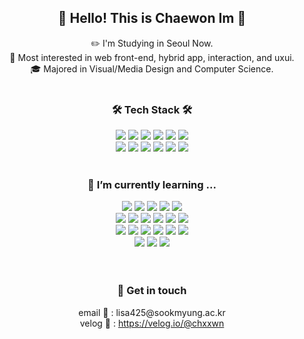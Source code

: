 <div align="center">
  <h2> 🐣 Hello! This is Chaewon Im 🐣 </h2>
  <p>
    ✏️ I'm Studying in Seoul Now.<br>
    👀 Most interested in web front-end, hybrid app, interaction, and uxui.<br>
    🎓 Majored in Visual/Media Design and Computer Science.
    <br/>
    <br/>
  </p>
  
  <h3> 🛠 Tech Stack 🛠 </h3>
  <img src="https://img.shields.io/badge/HTML-E34F26?style=flat-square&logo=HTML5&logoColor=white"/>
  <img src="https://img.shields.io/badge/CSS-1572B6?style=flat-square&logo=CSS3&logoColor=white"/>
  <img src="https://img.shields.io/badge/Javascript-F7DF1E?style=flat-square&logo=JAVASCRIPT&logoColor=white"/>
  <img src="https://img.shields.io/badge/JQuery-0769AD?style=flat-square&logo=JQUERY&logoColor=white"/>
  <img src="https://img.shields.io/badge/REACT-61DAFB?style=flat-square&logo=REACT&logoColor=white"/>
  <img src="https://img.shields.io/badge/Node.js-339933?style=flat-square&logo=Node.js&logoColor=white"/>
  <br/>
  <img src="https://img.shields.io/badge/MongoDB-47A248?style=flat-square&logo=MongoDB&logoColor=white"/>
  <img src="https://img.shields.io/badge/Python-3776AB?style=flat-square&logo=Python&logoColor=white"/>
  <img src="https://img.shields.io/badge/Django-092E20?style=flat-square&logo=Django&logoColor=white"/>
  <img src="https://img.shields.io/badge/AWS-232F3E?style=flat-square&logo=AmazonAWS&logoColor=white"/>
  <img src="https://img.shields.io/badge/Ubuntu-E95420?style=flat-square&logo=Ubuntu&logoColor=white"/>
  <img src="https://img.shields.io/badge/NGINX-009639?style=flat-square&logo=NGINX&logoColor=white"/>
  <br/>
  <br/>
  
  <h3> 🌱 I’m currently learning ... </h3>
  <img src="https://img.shields.io/badge/HTML-E34F26?style=flat-square&logo=HTML5&logoColor=white"/>
  <img src="https://img.shields.io/badge/CSS-1572B6?style=flat-square&logo=CSS3&logoColor=white"/>
  <img src="https://img.shields.io/badge/Sass-CC6699?style=flat-square&logo=SASS&logoColor=white"/>
  <img src="https://img.shields.io/badge/Javascript-F7DF1E?style=flat-square&logo=JAVASCRIPT&logoColor=white"/>
  <img src="https://img.shields.io/badge/JQuery-0769AD?style=flat-square&logo=JQUERY&logoColor=white"/>
  <br/>
  <img src="https://img.shields.io/badge/REACT-61DAFB?style=flat-square&logo=REACT&logoColor=white"/>
  <img src="https://img.shields.io/badge/REDUX-764ABC?style=flat-square&logo=REDUX&logoColor=white"/>
  <img src="https://img.shields.io/badge/NPM-CB3837?style=flat-square&logo=NPM&logoColor=white"/>
  <img src="https://img.shields.io/badge/Three.js-000000?style=flat-square&logo=THREE.JS&logoColor=white"/>
  <img src="https://img.shields.io/badge/Webpack-8DD6F9?style=flat-square&logo=Webpack&logoColor=white"/>
  <img src="https://img.shields.io/badge/Next.js-000000?style=flat-square&logo=Next.js&logoColor=white"/>
  <br/>
  <img src="https://img.shields.io/badge/Node.js-339933?style=flat-square&logo=Node.js&logoColor=white"/>
  <img src="https://img.shields.io/badge/MongoDB-47A248?style=flat-square&logo=MongoDB&logoColor=white"/>
  <img src="https://img.shields.io/badge/Python-3776AB?style=flat-square&logo=Python&logoColor=white"/>
  <img src="https://img.shields.io/badge/Django-092E20?style=flat-square&logo=Django&logoColor=white"/>
  <img src="https://img.shields.io/badge/MySQL-4479A1?style=flat-square&logo=MySQL&logoColor=white"/>
  <img src="https://img.shields.io/badge/OpenCV-5C3EE8?style=flat-square&logo=OpenCV&logoColor=white"/>
  <br/>
  <img src="https://img.shields.io/badge/AWS-232F3E?style=flat-square&logo=AmazonAWS&logoColor=white"/>
  <img src="https://img.shields.io/badge/Ubuntu-E95420?style=flat-square&logo=Ubuntu&logoColor=white"/>
  <img src="https://img.shields.io/badge/NGINX-009639?style=flat-square&logo=NGINX&logoColor=white"/>
  <br/>
  <br/>
  <br/>
  
  <h3> 📩 Get in touch </h3>
  <p>
    email 📧 : lisa425@sookmyung.ac.kr<br/>
    velog 📝 : <a href="https://velog.io/@chxxwn">https://velog.io/@chxxwn</a>
  </p>
</div>

<!--
- 🔭 I’m currently working on ...
- 🌱 I’m currently learning ...
- 👯 I’m looking to collaborate on ...
- 🤔 I’m looking for help with ...
- 💬 Ask me about ...
- 📫 How to reach me: ...
- 😄 Pronouns: ...
- ⚡ Fun fact: ...
-->

